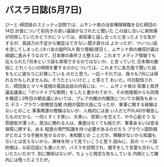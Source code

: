 # バスラ日誌(5月7日)

びーと-師団長のスミッティ訪問では、ムサンナ県の治安権限移臨を合む師団の
14日
計直について前向きの良い議論がなされたと聞いた.この話し合いに県知事が同常していたかどうかにつ
いては、県知事と話し合ったと言ったような気がするが、英語力の不足から確定はできない.聞き直せば
よかったが、ついつい話を流してしまった.(タバ友の副POLA
取り情報)彼日く、ムサンナ県の撤収計画は順調に進みそうなので、日本隊の条件さえ整えば、これまで
メディア情報でも伝えられた7月末という話も実現できるのではないか、と言っていた.日本隊の数収に
どれくらいの時問を要するのかについては、これまでに各方面で聞いた話をもとに彼なりに計算している
のだと思う。一応ーそれでは、我々も7月には帰れるかもしれませんね。そうたといいけど.」と答えて
おいた。(5日配信された、師団長とマリキ首相の電話会談の内容には、一:
、ムサンナ県の
知事と県評議会議長に「ポジテイプな飭問」をしたと書かれており、その他情報からも同席を確認.)
2昨日の朝会議においては、プレア内閣の内閣改についての報告もあった.デス・プラウン財務担当閣
内相が国防大臣になったが、軍事に関する経験はないとのこと.軍事関連の樫験はないが、人格的には良
い人だとPOLADが報告したものだから、一同くすくす笑い、大笑い、苦笑いを交えて、やや心配そう
な雰囲気が潭った。政治に関わる人は、重歴はなくても結たが、軍事あるいは安全保障に関する、ある
程度の専門知識を持つ必要があるのだろう.プラウン国防相がどのような手腕を見せるのか、未知数との
ことだが、釋験がないから知識もないとは言えないから、興味を持って見ていこうと思う.因みに、前の
リード国防相は、以前日誌にも書いたが、バスラを訪問され、握手をして言葉も交わしていたたいたので.
別に関係はないが、ちょっと残念な気もしている.内相として閣内には残ったようたが。
